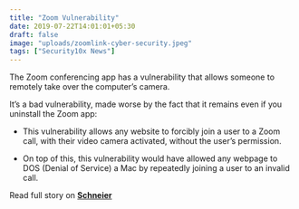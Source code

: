 ```yaml
---
title: "Zoom Vulnerability"
date: 2019-07-22T14:01:01+05:30
draft: false
image: "uploads/zoomlink-cyber-security.jpeg"
tags: ["Security10x News"]
---
```


The Zoom conferencing app has a vulnerability that allows someone to remotely take over the computer’s camera.

It’s a bad vulnerability, made worse by the fact that it remains even if you uninstall the Zoom app: 

+ This vulnerability allows any website to forcibly join a user to a Zoom call, with their video camera activated, without the user’s permission. 

+ On top of this, this vulnerability would have allowed any webpage to DOS (Denial of Service) a Mac by repeatedly joining a user to an invalid call.

Read full story on **[Schneier](https://www.schneier.com/cgi-bin/mt/mt-search.cgi?search=vulnerabilities&__mode=tag&IncludeBlogs=2&limit=10&page=1)**